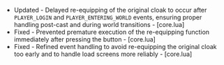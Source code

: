- Updated - Delayed re-equipping of the original cloak to occur after `PLAYER_LOGIN` and `PLAYER_ENTERING_WORLD` events, ensuring proper handling post-cast and during world transitions - [core.lua]
- Fixed - Prevented premature execution of the re-equipping function immediately after pressing the button - [core.lua]
- Fixed - Refined event handling to avoid re-equipping the original cloak too early and to handle load screens more reliably - [core.lua]